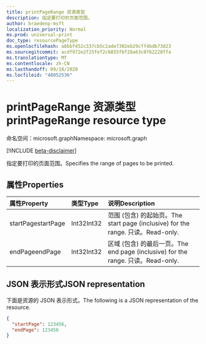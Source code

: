 ```yaml
---
title: printPageRange 资源类型
description: 指定要打印的页面范围。
author: braedenp-msft
localization_priority: Normal
ms.prod: universal-print
doc_type: resourcePageType
ms.openlocfilehash: a8bbf452c337cb5c2ade7302eb29cff4bdb73d23
ms.sourcegitcommit: acdf972e2f25fef2c6855f6f28a63c0762228ffa
ms.translationtype: MT
ms.contentlocale: zh-CN
ms.lasthandoff: 09/18/2020
ms.locfileid: "48052536"
---
```

# <a name="printpagerange-resource-type"></a><span data-ttu-id="42d31-103">printPageRange 资源类型</span><span class="sxs-lookup"><span data-stu-id="42d31-103">printPageRange resource type</span></span>

<span data-ttu-id="42d31-104">命名空间：microsoft.graph</span><span class="sxs-lookup"><span data-stu-id="42d31-104">Namespace: microsoft.graph</span></span>

[!INCLUDE [beta-disclaimer](../../includes/beta-disclaimer.md)]

<span data-ttu-id="42d31-105">指定要打印的页面范围。</span><span class="sxs-lookup"><span data-stu-id="42d31-105">Specifies the range of pages to be printed.</span></span>

## <a name="properties"></a><span data-ttu-id="42d31-106">属性</span><span class="sxs-lookup"><span data-stu-id="42d31-106">Properties</span></span>
| <span data-ttu-id="42d31-107">属性</span><span class="sxs-lookup"><span data-stu-id="42d31-107">Property</span></span>     | <span data-ttu-id="42d31-108">类型</span><span class="sxs-lookup"><span data-stu-id="42d31-108">Type</span></span>        | <span data-ttu-id="42d31-109">说明</span><span class="sxs-lookup"><span data-stu-id="42d31-109">Description</span></span> |
|:-------------|:------------|:------------|
|<span data-ttu-id="42d31-110">startPage</span><span class="sxs-lookup"><span data-stu-id="42d31-110">startPage</span></span>|<span data-ttu-id="42d31-111">Int32</span><span class="sxs-lookup"><span data-stu-id="42d31-111">Int32</span></span>|<span data-ttu-id="42d31-112">范围 (包含) 的起始页。</span><span class="sxs-lookup"><span data-stu-id="42d31-112">The start page (inclusive) for the range.</span></span> <span data-ttu-id="42d31-113">只读。</span><span class="sxs-lookup"><span data-stu-id="42d31-113">Read-only.</span></span>|
|<span data-ttu-id="42d31-114">endPage</span><span class="sxs-lookup"><span data-stu-id="42d31-114">endPage</span></span>|<span data-ttu-id="42d31-115">Int32</span><span class="sxs-lookup"><span data-stu-id="42d31-115">Int32</span></span>|<span data-ttu-id="42d31-116">区域 (包含) 的最后一页。</span><span class="sxs-lookup"><span data-stu-id="42d31-116">The end page (inclusive) for the range.</span></span> <span data-ttu-id="42d31-117">只读。</span><span class="sxs-lookup"><span data-stu-id="42d31-117">Read-only.</span></span>|

## <a name="json-representation"></a><span data-ttu-id="42d31-118">JSON 表示形式</span><span class="sxs-lookup"><span data-stu-id="42d31-118">JSON representation</span></span>

<span data-ttu-id="42d31-119">下面是资源的 JSON 表示形式。</span><span class="sxs-lookup"><span data-stu-id="42d31-119">The following is a JSON representation of the resource.</span></span>

<!-- {
  "blockType": "resource",
  "optionalProperties": [

  ],
  "@odata.type": "microsoft.graph.printPageRange"
}-->

```json
{
  "startPage": 123456,
  "endPage": 123456
}
```


